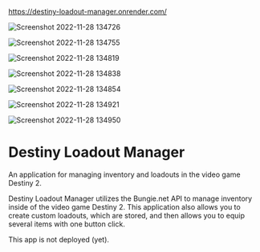 https://destiny-loadout-manager.onrender.com/


![Screenshot 2022-11-28 134726](https://user-images.githubusercontent.com/108487199/204373104-20ea9a34-ea71-4a04-9f1c-1c73a19c4b98.png)


![Screenshot 2022-11-28 134755](https://user-images.githubusercontent.com/108487199/204373117-b76e7e4d-7d94-4562-a638-8d8f2a9b366d.png)


![Screenshot 2022-11-28 134819](https://user-images.githubusercontent.com/108487199/204373129-d9ec9be5-276f-4500-8cd2-ea66acc60100.png)


![Screenshot 2022-11-28 134838](https://user-images.githubusercontent.com/108487199/204373158-98acf5b4-669b-4920-b02b-255ac1aea55e.png)


![Screenshot 2022-11-28 134854](https://user-images.githubusercontent.com/108487199/204373175-b9c058c1-04d1-42c5-a8dd-318eba3d8fc7.png)


![Screenshot 2022-11-28 134921](https://user-images.githubusercontent.com/108487199/204373203-9ebe72f4-b37e-4e37-b908-71f22b417980.png)


![Screenshot 2022-11-28 134950](https://user-images.githubusercontent.com/108487199/204373220-c39eaf76-76f2-4652-9720-36632a9faa6f.png)

# Destiny Loadout Manager

An application for managing inventory and loadouts in the video game Destiny 2.

Destiny Loadout Manager utilizes the Bungie.net API to manage inventory inside of the video game Destiny 2. This application also allows you to create custom loadouts, which are stored, and then allows you to equip several items with one button click.

This app is not deployed (yet).

